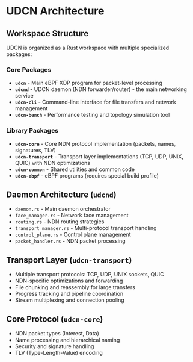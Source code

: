 # UDCN Architecture

## Workspace Structure
UDCN is organized as a Rust workspace with multiple specialized packages:

### Core Packages
- **`udcn`** - Main eBPF XDP program for packet-level processing
- **`udcnd`** - UDCN daemon (NDN forwarder/router) - the main networking service
- **`udcn-cli`** - Command-line interface for file transfers and network management
- **`udcn-bench`** - Performance testing and topology simulation tool

### Library Packages
- **`udcn-core`** - Core NDN protocol implementation (packets, names, signatures, TLV)
- **`udcn-transport`** - Transport layer implementations (TCP, UDP, UNIX, QUIC) with NDN optimizations
- **`udcn-common`** - Shared utilities and common code
- **`udcn-ebpf`** - eBPF programs (requires special build profile)

## Daemon Architecture (`udcnd`)
- `daemon.rs` - Main daemon orchestrator
- `face_manager.rs` - Network face management
- `routing.rs` - NDN routing strategies
- `transport_manager.rs` - Multi-protocol transport handling
- `control_plane.rs` - Control plane management
- `packet_handler.rs` - NDN packet processing

## Transport Layer (`udcn-transport`)
- Multiple transport protocols: TCP, UDP, UNIX sockets, QUIC
- NDN-specific optimizations and forwarding
- File chunking and reassembly for large transfers
- Progress tracking and pipeline coordination
- Stream multiplexing and connection pooling

## Core Protocol (`udcn-core`)
- NDN packet types (Interest, Data)
- Name processing and hierarchical naming
- Security and signature handling
- TLV (Type-Length-Value) encoding